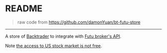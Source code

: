 README
====
> raw code from https://github.com/damonYuan/bt-futu-store
---

A store of [Backtrader](https://www.backtrader.com/) to integrate with [Futu broker's API](https://github.com/FutunnOpen/py-futu-api).

Note [the access to US stock market is not free](https://github.com/FutunnOpen/py-futu-api/issues/53).

 
